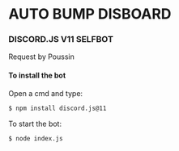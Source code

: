 # AUTO BUMP DISBOARD
### DISCORD.JS V11 SELFBOT

Request by Poussin 

#### To install the bot

Open a cmd and type:
```sh
$ npm install discord.js@11
```

To start the bot:
```sh
$ node index.js
```
